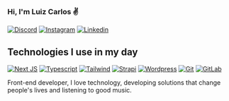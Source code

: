 ### Hi, I'm Luiz Carlos ✌️

[![Discord](https://img.shields.io/badge/Discord-7289DA?style=for-the-badge&logo=discord&logoColor=white)](Luiz#5943)
[![Instagram](https://img.shields.io/badge/Instagram-E4405F?style=for-the-badge&logo=instagram&logoColor=white)](https://instagram.com/luizribeiro_junior?igshid=Mzc0YWU1OWY=)
[![Linkedin](https://img.shields.io/badge/LinkedIn-0077B5?style=for-the-badge&logo=linkedin&logoColor=white)](https://www.linkedin.com/in/luiz-da-cunha-jr/)


## Technologies I use in my day

[![Next JS](https://img.shields.io/badge/Next-black?style=for-the-badge&logo=next.js&logoColor=white)](https://nextjs.org/)
[![Typescript](https://img.shields.io/badge/TypeScript-007ACC?style=for-the-badge&logo=typescript&logoColor=white)](https://www.typescriptlang.org/)
[![Tailwind](https://img.shields.io/badge/Tailwind_CSS-38B2AC?style=for-the-badge&logo=tailwind-css&logoColor=white)](https://tailwindcss.com/)
[![Strapi](https://img.shields.io/badge/strapi-%232E7EEA.svg?style=for-the-badge&logo=strapi&logoColor=white)](https://strapi.io/)
[![Wordpress](https://img.shields.io/badge/WordPress-%23117AC9.svg?style=for-the-badge&logo=WordPress&logoColor=white)]()
[![Git](https://img.shields.io/badge/git-%23F05033.svg?style=for-the-badge&logo=git&logoColor=white)]()
[![GitLab](https://img.shields.io/badge/gitlab-%23181717.svg?style=for-the-badge&logo=gitlab&logoColor=white)](https://gitlab.com/)


Front-end developer, I love technology, developing solutions that change people's lives and listening to good music.
